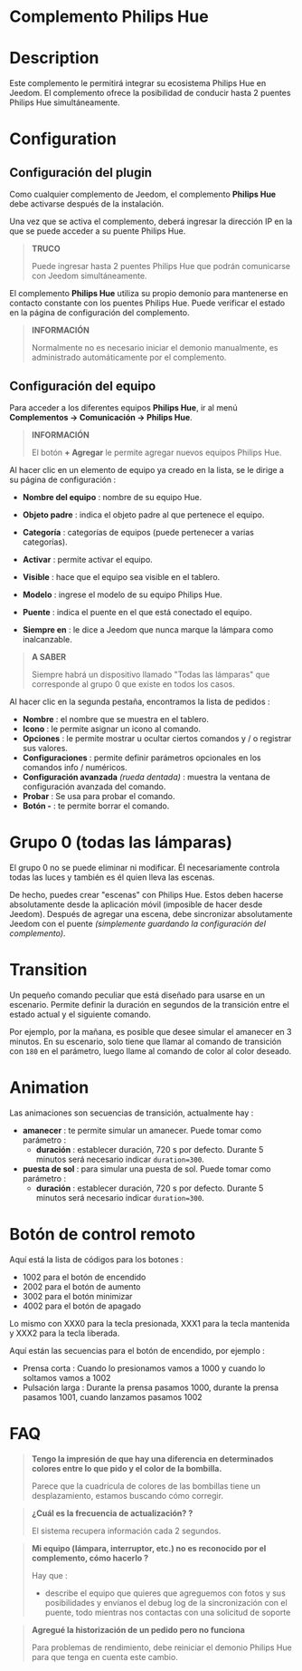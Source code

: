 # Complemento Philips Hue

# Description

Este complemento le permitirá integrar su ecosistema Philips Hue en Jeedom. El complemento ofrece la posibilidad de conducir hasta 2 puentes Philips Hue simultáneamente.

# Configuration

## Configuración del plugin

Como cualquier complemento de Jeedom, el complemento **Philips Hue** debe activarse después de la instalación.

Una vez que se activa el complemento, deberá ingresar la dirección IP en la que se puede acceder a su puente Philips Hue.

>**TRUCO**
>
>Puede ingresar hasta 2 puentes Philips Hue que podrán comunicarse con Jeedom simultáneamente.

El complemento **Philips Hue** utiliza su propio demonio para mantenerse en contacto constante con los puentes Philips Hue. Puede verificar el estado en la página de configuración del complemento.

>**INFORMACIÓN**
>    
>Normalmente no es necesario iniciar el demonio manualmente, es administrado automáticamente por el complemento.

## Configuración del equipo

Para acceder a los diferentes equipos **Philips Hue**, ir al menú **Complementos → Comunicación → Philips Hue**.

>**INFORMACIÓN**
>    
>El botón **+ Agregar** le permite agregar nuevos equipos Philips Hue.

Al hacer clic en un elemento de equipo ya creado en la lista, se le dirige a su página de configuración :

- **Nombre del equipo** : nombre de su equipo Hue.
- **Objeto padre** : indica el objeto padre al que pertenece el equipo.
- **Categoría** : categorías de equipos (puede pertenecer a varias categorías).
- **Activar** : permite activar el equipo.
- **Visible** : hace que el equipo sea visible en el tablero.

- **Modelo** : ingrese el modelo de su equipo Philips Hue.
- **Puente** : indica el puente en el que está conectado el equipo.
- **Siempre en** : le dice a Jeedom que nunca marque la lámpara como inalcanzable.

>**A SABER**
>
>Siempre habrá un dispositivo llamado "Todas las lámparas" que corresponde al grupo 0 que existe en todos los casos.

Al hacer clic en la segunda pestaña, encontramos la lista de pedidos :

- **Nombre** : el nombre que se muestra en el tablero.
- **Icono** : le permite asignar un icono al comando.
- **Opciones** : le permite mostrar u ocultar ciertos comandos y / o registrar sus valores.
- **Configuraciones** : permite definir parámetros opcionales en los comandos info / numéricos.
- **Configuración avanzada** *(rueda dentada)* : muestra la ventana de configuración avanzada del comando.
- **Probar** : Se usa para probar el comando.
- **Botón -** : te permite borrar el comando.


# Grupo 0 (todas las lámparas)

El grupo 0 no se puede eliminar ni modificar. Él necesariamente controla todas las luces y también es él quien lleva las escenas.

De hecho, puedes crear "escenas" con Philips Hue. Estos deben hacerse absolutamente desde la aplicación móvil (imposible de hacer desde Jeedom). Después de agregar una escena, debe sincronizar absolutamente Jeedom con el puente *(simplemente guardando la configuración del complemento)*.

# Transition

Un pequeño comando peculiar que está diseñado para usarse en un escenario. Permite definir la duración en segundos de la transición entre el estado actual y el siguiente comando.

Por ejemplo, por la mañana, es posible que desee simular el amanecer en 3 minutos. En su escenario, solo tiene que llamar al comando de transición con ``180`` en el parámetro, luego llame al comando de color al color deseado.

# Animation

Las animaciones son secuencias de transición, actualmente hay :

- **amanecer** : te permite simular un amanecer. Puede tomar como parámetro :
    - **duración** : establecer duración, 720 s por defecto. Durante 5 minutos será necesario indicar ``duration=300``.
- **puesta de sol** : para simular una puesta de sol. Puede tomar como parámetro :
    - **duración** : establecer duración, 720 s por defecto. Durante 5 minutos será necesario indicar ``duration=300``.

# Botón de control remoto

Aquí está la lista de códigos para los botones :

- 1002 para el botón de encendido
- 2002 para el botón de aumento
- 3002 para el botón minimizar
- 4002 para el botón de apagado

Lo mismo con XXX0 para la tecla presionada, XXX1 para la tecla mantenida y XXX2 para la tecla liberada.

Aquí están las secuencias para el botón de encendido, por ejemplo :

- Prensa corta : Cuando lo presionamos vamos a 1000 y cuando lo soltamos vamos a 1002
- Pulsación larga : Durante la prensa pasamos 1000, durante la prensa pasamos 1001, cuando lanzamos pasamos 1002

# FAQ

> **Tengo la impresión de que hay una diferencia en determinados colores entre lo que pido y el color de la bombilla.**
>
> Parece que la cuadrícula de colores de las bombillas tiene un desplazamiento, estamos buscando cómo corregir.

> **¿Cuál es la frecuencia de actualización? ?**
>
> El sistema recupera información cada 2 segundos.

> **Mi equipo (lámpara, interruptor, etc.) no es reconocido por el complemento, cómo hacerlo ?**
>
> Hay que :
> - describe el equipo que quieres que agreguemos con fotos y sus posibilidades y envíanos el debug log de la sincronización con el puente, todo mientras nos contactas con una solicitud de soporte

>**Agregué la historización de un pedido pero no funciona**
>
>Para problemas de rendimiento, debe reiniciar el demonio Philips Hue para que tenga en cuenta este cambio.
